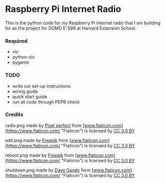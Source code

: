 # Raspberry Pi Internet Radio

This is the python code for my Raspberry Pi internet radio that I am building for as the project for DGMD E-599 at Harvard Extension School.

### Required
* vlc
* python-vlc
* pygame

### TODO
* write out set-up instructions
* wiring guide
* quick start guide
* run all code through PEP8 check

### Credits
radio.png made by [Pixel perfect](https://www.flaticon.com/authors/pixel-perfect "Pixel perfect") from [www.flaticon.com](https://www.flaticon.com/ "Flaticon") is licensed by [CC 3.0 BY](http://creativecommons.org/licenses/by/3.0/ "Creative Commons BY 3.0")

edit.png made by [Freepik](http://www.freepik.com "Freepik") from [www.flaticon.com](https://www.flaticon.com/ "Flaticon") is licensed by [CC 3.0 BY](http://creativecommons.org/licenses/by/3.0/ "Creative Commons BY 3.0")

reboot.png made by [Freepik](http://www.freepik.com "Freepik") from [www.flaticon.com](https://www.flaticon.com/ "Flaticon") is licensed by [CC 3.0 BY](http://creativecommons.org/licenses/by/3.0/ "Creative Commons BY 3.0")

shutdown.png made by [Dave Gandy](https://www.flaticon.com/authors/dave-gandy "Dave Gandy") from [www.flaticon.com](https://www.flaticon.com/ "Flaticon") is licensed by [CC 3.0 BY](http://creativecommons.org/licenses/by/3.0/ "Creative Commons BY 3.0")
